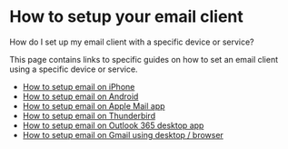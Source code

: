 # How to setup your email client

How do I set up my email client with a specific device or service?

This page contains links to specific guides on how to set an email client using a specific device or service.

- [How to setup email on iPhone](/docs/articles/email/how-to-setup-email-on-iphone)
- [How to setup email on Android](/docs/articles/email/how-to-setup-email-on-android)
- [How to setup email on Apple Mail app](/docs/articles/email/how-to-setup-email-on-apple-mail-app)
- [How to setup email on Thunderbird](/website/docs/articles/email/how-to-setup-email-on-thunderbird)
- [How to setup email on Outlook 365 desktop app](/docs/articles/email/how-to-setup-email-on-outlook-365-desktop-app)
- [How to setup email on Gmail using desktop / browser](/docs/articles/email/how-to-setup-email-in-gmail)
